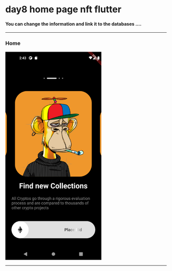 


 <h1> day8 home page nft flutter</h1>  
 
 
 
<h4> You can change the information and link it to the databases ....</h4>


<hr>


<h3>Home</h3> 



<img src="https://github.com/abenkoula71/day8-home-page-nft/blob/main/Screenshot_1680187414.png" width="300" /> 



<hr>

